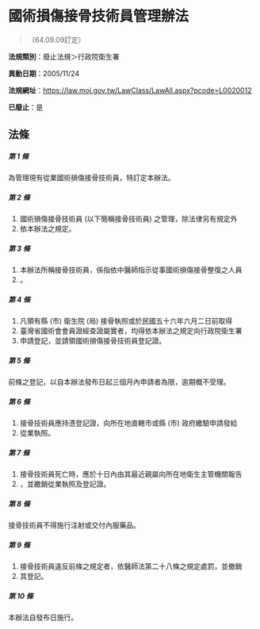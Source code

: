 # 國術損傷接骨技術員管理辦法
> （64.09.09訂定）

**法規類別**：廢止法規＞行政院衛生署

**異動日期**：2005/11/24  

**法規網址**：https://law.moj.gov.tw/LawClass/LawAll.aspx?pcode=L0020012

**已廢止**：是



## 法條
##### 第 1 條
為管理現有從業國術損傷接骨技術員，特訂定本辦法。

##### 第 2 條
1. 國術損傷接骨技術員 (以下簡稱接骨技術員) 之管理，除法律另有規定外
1. 依本辦法之規定。

##### 第 3 條
1. 本辦法所稱接骨技術員，係指依中醫師指示從事國術損傷接骨整復之人員
1. 。

##### 第 4 條
1. 凡領有縣 (市) 衛生院 (局) 接骨執照或於民國五十六年六月二日前取得
1. 臺灣省國術會會員證經查證屬實者，均得依本辦法之規定向行政院衛生署
1. 申請登記，並請領國術損傷接骨技術員登記證。

##### 第 5 條
前條之登記，以自本辦法發布日起三個月內申請者為限，逾期概不受理。

##### 第 6 條
1. 接骨技術員應持憑登記證，向所在地直轄市或縣 (市) 政府繳驗申請發給
1. 從業執照。

##### 第 7 條
1. 接骨技術員死亡時，應於十日內由其最近親屬向所在地衛生主管機關報告
1. ，並繳銷從業執照及登記證。

##### 第 8 條
接骨技術員不得施行注射或交付內服藥品。

##### 第 9 條
1. 接骨技術員違反前條之規定者，依醫師法第二十八條之規定處罰，並撤銷
1. 其登記。

##### 第 10 條
本辦法自發布日施行。


